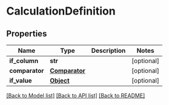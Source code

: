 # CalculationDefinition

## Properties
Name | Type | Description | Notes
------------ | ------------- | ------------- | -------------
**if_column** | **str** |  | [optional] 
**comparator** | [**Comparator**](Comparator.md) |  | [optional] 
**if_value** | [**Object**](Object.md) |  | [optional] 

[[Back to Model list]](../README.md#documentation-for-models) [[Back to API list]](../README.md#documentation-for-api-endpoints) [[Back to README]](../README.md)

